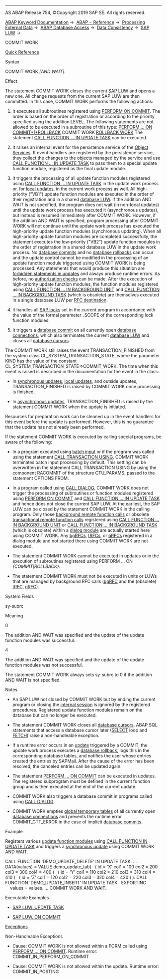   

* * *

AS ABAP Release 754, ©Copyright 2019 SAP SE. All rights reserved.

[ABAP Keyword Documentation](https://help.sap.com/doc/abapdocu_754_index_htm/7.54/en-US/abenabap.htm) →  [ABAP − Reference](https://help.sap.com/doc/abapdocu_754_index_htm/7.54/en-US/abenabap_reference.htm) →  [Processing External Data](https://help.sap.com/doc/abapdocu_754_index_htm/7.54/en-US/abenabap_language_external_data.htm) →  [ABAP Database Access](https://help.sap.com/doc/abapdocu_754_index_htm/7.54/en-US/abenabap_sql.htm) →  [Data Consistency](https://help.sap.com/doc/abapdocu_754_index_htm/7.54/en-US/abentransaction.htm) →  [SAP LUW](https://help.sap.com/doc/abapdocu_754_index_htm/7.54/en-US/abensap_luw.htm) → 

COMMIT WORK

[Quick Reference](https://help.sap.com/doc/abapdocu_754_index_htm/7.54/en-US/abapcommit_shortref.htm)

Syntax

COMMIT WORK *\[*AND WAIT*\]*.

Effect

The statement COMMIT WORK closes the current [SAP LUW](https://help.sap.com/doc/abapdocu_754_index_htm/7.54/en-US/abensap_luw_glosry.htm "Glossary Entry") and opens a new one. All change requests from the current SAP LUW are then committed. In this case, COMMIT WORK performs the following actions:

1.  It executes all subroutines registered using [PERFORM ON COMMIT](https://help.sap.com/doc/abapdocu_754_index_htm/7.54/en-US/abapperform_subr.htm).
    The order is based on the order of registration or according to the priority specified using the addition LEVEL. The following statements are not allowed to be executed in a subroutine of this type:
    [PERFORM ... ON COMMIT*|*ROLLBACK](https://help.sap.com/doc/abapdocu_754_index_htm/7.54/en-US/abapperform_subr.htm)
    COMMIT WORK
    [ROLLBACK WORK](https://help.sap.com/doc/abapdocu_754_index_htm/7.54/en-US/abaprollback.htm)
    The statement [CALL FUNCTION ... IN UPDATE TASK](https://help.sap.com/doc/abapdocu_754_index_htm/7.54/en-US/abapcall_function_update.htm) can be executed.
    
2.  It raises an internal event for the persistence service of the [Object Services](https://help.sap.com/doc/abapdocu_754_index_htm/7.54/en-US/abenobject_services_glosry.htm "Glossary Entry").
    If event handlers are registered by the persistence service, they collect the changes to the objects managed by the service and use [CALL FUNCTION ... IN UPDATE TASK](https://help.sap.com/doc/abapdocu_754_index_htm/7.54/en-US/abapcall_function_update.htm) to pass them to a special update function module, registered as the final update module.
    
3.  It triggers the processing of all update function modules registered using [CALL FUNCTION ... IN UPDATE TASK](https://help.sap.com/doc/abapdocu_754_index_htm/7.54/en-US/abapcall_function_update.htm) in the update work process or, for [local updates](https://help.sap.com/doc/abapdocu_754_index_htm/7.54/en-US/abenlocal_update_glosry.htm "Glossary Entry"), in the current work process as well.
    All high-priority ("VB1") update function modules are executed in the order of their registration and in a shared [database LUW](https://help.sap.com/doc/abapdocu_754_index_htm/7.54/en-US/abendatabase_luw_glosry.htm "Glossary Entry"). If the addition AND WAIT is not specified, the program does not wait (in non-local updates) until the update work process has executed it (asynchronous updates), but instead is resumed immediately after COMMIT WORK. However, if the addition AND WAIT is specified, program processing after COMMIT WORK will not continue until the update work process has executed the high-priority update function modules (synchronous updating).
    When all high-priority update function modules are completed successfully, the statement executes the low-priority ("VB2") update function modules in the order of registration in a shared database LUW in the update work process.
    No [database commits](https://help.sap.com/doc/abapdocu_754_index_htm/7.54/en-US/abendatabase_commit_glosry.htm "Glossary Entry") and no [database rollbacks](https://help.sap.com/doc/abapdocu_754_index_htm/7.54/en-US/abendatabase_rollback_glosry.htm "Glossary Entry") can occur and the update control cannot be modified in the processing of an update function module triggered using COMMIT WORK is being processed. Any statements that would produce this situation are [forbidden statements in updates](https://help.sap.com/doc/abapdocu_754_index_htm/7.54/en-US/abendb_commit_during_update.htm) and always produce runtime errors. As before, no [authorization checks](https://help.sap.com/doc/abapdocu_754_index_htm/7.54/en-US/abenauthority_during_update.htm) can be made.
    After the execution of high-priority update function modules, the function modules registered using [CALL FUNCTION ... IN BACKGROUND UNIT](https://help.sap.com/doc/abapdocu_754_index_htm/7.54/en-US/abapcall_function_background_unit.htm) and [CALL FUNCTION ... IN BACKGROUND TASK](https://help.sap.com/doc/abapdocu_754_index_htm/7.54/en-US/abapcall_function_background_task.htm) (which is obsolete) are themselves executed in a single database LUW per [RFC destination](https://help.sap.com/doc/abapdocu_754_index_htm/7.54/en-US/abendestination_glosry.htm "Glossary Entry").
    
4.  It handles all [SAP locks](https://help.sap.com/doc/abapdocu_754_index_htm/7.54/en-US/abensap_lock_glosry.htm "Glossary Entry") set in the current program in accordance with the value of the formal parameter \_SCOPE of the corresponding lock function modules.
    
5.  It triggers a [database commit](https://help.sap.com/doc/abapdocu_754_index_htm/7.54/en-US/abendatabase_commit_glosry.htm "Glossary Entry") on all currently open [database connections](https://help.sap.com/doc/abapdocu_754_index_htm/7.54/en-US/abendatabase_connection_glosry.htm "Glossary Entry"), which also terminates the current [database LUW](https://help.sap.com/doc/abapdocu_754_index_htm/7.54/en-US/abendatabase_luw_glosry.htm "Glossary Entry") and closes all [database cursors](https://help.sap.com/doc/abapdocu_754_index_htm/7.54/en-US/abendatabase_cursor_glosry.htm "Glossary Entry").
    

The COMMIT WORK still raises the event TRANSACTION\_FINISHED from the system class CL\_SYSTEM\_TRANSACTION\_STATE, where the parameter KIND has the value of the constant CL\_SYSTEM\_TRANSACTION\_STATE=>COMMIT\_WORK. The time when this event is raised is described in the documentation for the event in the class:

-   In [synchronous updates](https://help.sap.com/doc/abapdocu_754_index_htm/7.54/en-US/abensynchronous_update_glosry.htm "Glossary Entry"), [local updates](https://help.sap.com/doc/abapdocu_754_index_htm/7.54/en-US/abenlocal_update_glosry.htm "Glossary Entry"), and outside updates, TRANSACTION\_FINISHED is raised by COMMIT WORK once processing is finished.
    
-   In [asynchronous updates](https://help.sap.com/doc/abapdocu_754_index_htm/7.54/en-US/abenasynchronous_update_glosry.htm "Glossary Entry"), TRANSACTION\_FINISHED is raised by the statement COMMIT WORK when the update is initiated.
    

Resources for preparation work can be cleaned up in the event handlers for this event before the update is performed. However, this is no guarantee that the update has not already been performed.

If the statement COMMIT WORK is executed by calling special programs, be aware of the following:

-   In a program executed using [batch input](https://help.sap.com/doc/abapdocu_754_index_htm/7.54/en-US/abenbatch_input_glosry.htm "Glossary Entry") or if the program was called using the statement [CALL TRANSACTION USING](https://help.sap.com/doc/abapdocu_754_index_htm/7.54/en-US/abapcall_transaction_using.htm), COMMIT WORK terminates batch input processing by default. This setting can be overwritten in the statement CALL TRANSACTION USING by using the component RACOMMIT of the structure CTU\_PARAMS, passed to the statement OPTIONS FROM.
    
-   In a program called using [CALL DIALOG](https://help.sap.com/doc/abapdocu_754_index_htm/7.54/en-US/abapcall_dialog.htm), COMMIT WORK does not trigger the processing of subroutines or function modules registered using [PERFORM ON COMMIT](https://help.sap.com/doc/abapdocu_754_index_htm/7.54/en-US/abapperform_subr.htm) and [CALL FUNCTION ... IN UPDATE TASK](https://help.sap.com/doc/abapdocu_754_index_htm/7.54/en-US/abapcall_function_update.htm) and hence does not close the current SAP LUW. At the earliest, the SAP LUW can be closed by the statement COMMIT WORK in the calling program. Only those [background remote function calls](https://help.sap.com/doc/abapdocu_754_index_htm/7.54/en-US/abenbg_remote_function_glosry.htm "Glossary Entry") or obsolete [transactional remote function calls](https://help.sap.com/doc/abapdocu_754_index_htm/7.54/en-US/abentrfc_1_glosry.htm "Glossary Entry") registered using [CALL FUNCTION ... IN BACKGROUND UNIT](https://help.sap.com/doc/abapdocu_754_index_htm/7.54/en-US/abapcall_function_background_unit.htm) or [CALL FUNCTION ... IN BACKGROUND TASK](https://help.sap.com/doc/abapdocu_754_index_htm/7.54/en-US/abapcall_function_background_task.htm) (which is obsolete) within a [dialog module](https://help.sap.com/doc/abapdocu_754_index_htm/7.54/en-US/abendialog_module_object_glosry.htm "Glossary Entry") are actually started here using COMMIT WORK. Any [bgRFCs](https://help.sap.com/doc/abapdocu_754_index_htm/7.54/en-US/abenbgrfc_glosry.htm "Glossary Entry"), [tRFCs](https://help.sap.com/doc/abapdocu_754_index_htm/7.54/en-US/abentrfc_2_glosry.htm "Glossary Entry"), or [qRFCs](https://help.sap.com/doc/abapdocu_754_index_htm/7.54/en-US/abenqrfc_glosry.htm "Glossary Entry") registered in a dialog module and not started there using COMMIT WORK are not executed.
    
-   The statement COMMIT WORK cannot be executed in updates or in the execution of subroutines registered using PERFORM ... ON *{*COMMIT*|*ROLLBACK*}*.
    
-   The statement COMMIT WORK must not be executed in units or LUWs that are managed by background RFC calls ([bgRFC](https://help.sap.com/doc/abapdocu_754_index_htm/7.54/en-US/abenbgrfc_glosry.htm "Glossary Entry") and the (obsolete) [tRFC](https://help.sap.com/doc/abapdocu_754_index_htm/7.54/en-US/abentrfc_2_glosry.htm "Glossary Entry"), [qRFC](https://help.sap.com/doc/abapdocu_754_index_htm/7.54/en-US/abenqrfc_glosry.htm "Glossary Entry")).
    

System Fields

sy-subrc

Meaning

0

The addition AND WAIT was specified and the update of the update function modules was successful.

4

The addition AND WAIT was specified and the update of the update function modules was not successful.

The statement COMMIT WORK always sets sy-subrc to 0 if the addition AND WAIT is not specified.

Notes

-   An SAP LUW not closed by COMMIT WORK but by ending the current program or closing the [internal session](https://help.sap.com/doc/abapdocu_754_index_htm/7.54/en-US/abeninternal_session_glosry.htm "Glossary Entry") is ignored by the registered procedures. Registered update function modules remain on the database but can no longer be executed.
    
-   The statement COMMIT WORK closes all [database cursors](https://help.sap.com/doc/abapdocu_754_index_htm/7.54/en-US/abendatabase_cursor_glosry.htm "Glossary Entry"). ABAP SQL statements that access a database cursor later ([SELECT](https://help.sap.com/doc/abapdocu_754_index_htm/7.54/en-US/abapselect.htm) loop and [FETCH](https://help.sap.com/doc/abapdocu_754_index_htm/7.54/en-US/abapfetch.htm)) raise a non-handleable exception.
    
-   If a runtime error occurs in an [update](https://help.sap.com/doc/abapdocu_754_index_htm/7.54/en-US/abenupdate_glosry.htm "Glossary Entry") triggered by a COMMIT, the update work process executes a [database rollback](https://help.sap.com/doc/abapdocu_754_index_htm/7.54/en-US/abendatabase_rollback_glosry.htm "Glossary Entry"), logs this in the corresponding database tables, and notifies the user whose entries created the entries by SAPMail. After the cause of the error has been resolved, the canceled entries can be updated again.
    
-   The statement [PERFORM ... ON COMMIT](https://help.sap.com/doc/abapdocu_754_index_htm/7.54/en-US/abapperform_subr.htm) can be executed in updates. The registered subprogram must be defined in the current function group and is then executed at the end of the current update.
    
-   COMMIT WORK also triggers a database commit in programs called using [CALL DIALOG](https://help.sap.com/doc/abapdocu_754_index_htm/7.54/en-US/abapcall_dialog.htm).
    
-   COMMIT WORK empties [global temporary tables](https://help.sap.com/doc/abapdocu_754_index_htm/7.54/en-US/abenddic_database_tables_gtt.htm) of all currently open [database connections](https://help.sap.com/doc/abapdocu_754_index_htm/7.54/en-US/abendatabase_connection_glosry.htm "Glossary Entry") and prevents the runtime error COMMIT\_GTT\_ERROR in the case of implicit [database commits](https://help.sap.com/doc/abapdocu_754_index_htm/7.54/en-US/abendb_commit.htm).
    

Example

Registers various [update function modules](https://help.sap.com/doc/abapdocu_754_index_htm/7.54/en-US/abenupdate_function_module_glosry.htm "Glossary Entry") using [CALL FUNCTION IN UPDATE TASK](https://help.sap.com/doc/abapdocu_754_index_htm/7.54/en-US/abapcall_function_update.htm) and triggers a [synchronous update](https://help.sap.com/doc/abapdocu_754_index_htm/7.54/en-US/abensynchronous_update_glosry.htm "Glossary Entry") using COMMIT WORK AND WAIT.

CALL FUNCTION 'DEMO\_UPDATE\_DELETE' IN UPDATE TASK.
...
DATA(values) = VALUE demo\_update\_tab(
  ( id = 'X' col1 = 100 col2 = 200 col3 = 300 col4 = 400 )
  ( id = 'Y' col1 = 110 col2 = 210 col3 = 310 col4 = 410 )
  ( id = 'Z' col1 = 120 col2 = 220 col3 = 320 col4 = 420 ) ).
CALL FUNCTION 'DEMO\_UPDATE\_INSERT' IN UPDATE TASK
  EXPORTING
    values = values.
...
COMMIT WORK AND WAIT.

Executable Examples

-   [SAP LUW, UPDATE TASK](https://help.sap.com/doc/abapdocu_754_index_htm/7.54/en-US/abensap_luw_update_task_abexa.htm)

-   [SAP LUW, ON COMMIT](https://help.sap.com/doc/abapdocu_754_index_htm/7.54/en-US/abensap_luw_on_commit_abexa.htm)
    

[Exceptions](https://help.sap.com/doc/abapdocu_754_index_htm/7.54/en-US/abenabap_language_exceptions.htm)

Non-Handleable Exceptions

-   Cause: COMMIT WORK is not allowed within a FORM called using [PERFORM ... ON COMMIT](https://help.sap.com/doc/abapdocu_754_index_htm/7.54/en-US/abapperform.htm).
    Runtime error: COMMIT\_IN\_PERFORM\_ON\_COMMIT
    
-   Cause: COMMIT WORK is not allowed within the update.
    Runtime error: COMMIT\_IN\_POSTING